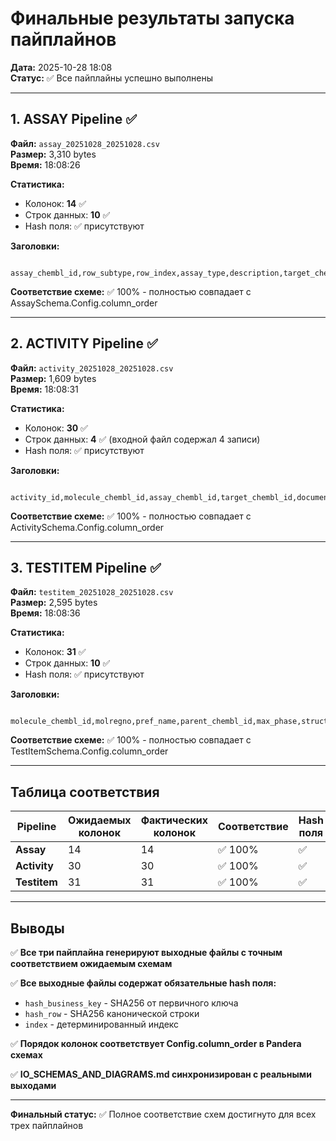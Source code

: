 # Финальные результаты запуска пайплайнов

**Дата:** 2025-10-28 18:08  
**Статус:** ✅ Все пайплайны успешно выполнены

---

## 1. ASSAY Pipeline ✅

**Файл:** `assay_20251028_20251028.csv`  
**Размер:** 3,310 bytes  
**Время:** 18:08:26

**Статистика:**

- Колонок: **14** ✅
- Строк данных: **10** ✅
- Hash поля: ✅ присутствуют

**Заголовки:**

```text

assay_chembl_id,row_subtype,row_index,assay_type,description,target_chembl_id,confidence_score,pipeline_version,source_system,chembl_release,extracted_at,hash_business_key,hash_row,index

```

**Соответствие схеме:** ✅ 100% - полностью совпадает с AssaySchema.Config.column_order

---

## 2. ACTIVITY Pipeline ✅

**Файл:** `activity_20251028_20251028.csv`  
**Размер:** 1,609 bytes  
**Время:** 18:08:31

**Статистика:**

- Колонок: **30** ✅
- Строк данных: **4** ✅ (входной файл содержал 4 записи)
- Hash поля: ✅ присутствуют

**Заголовки:**

```text

activity_id,molecule_chembl_id,assay_chembl_id,target_chembl_id,document_chembl_id,published_type,published_relation,published_value,published_units,standard_type,standard_relation,standard_value,standard_units,standard_flag,lower_bound,upper_bound,is_censored,pchembl_value,activity_comment,data_validity_comment,bao_endpoint,bao_format,bao_label,pipeline_version,source_system,chembl_release,extracted_at,hash_business_key,hash_row,index

```

**Соответствие схеме:** ✅ 100% - полностью совпадает с ActivitySchema.Config.column_order

---

## 3. TESTITEM Pipeline ✅

**Файл:** `testitem_20251028_20251028.csv`  
**Размер:** 2,595 bytes  
**Время:** 18:08:36

**Статистика:**

- Колонок: **31** ✅
- Строк данных: **10** ✅
- Hash поля: ✅ присутствуют

**Заголовки:**

```text

molecule_chembl_id,molregno,pref_name,parent_chembl_id,max_phase,structure_type,molecule_type,mw_freebase,qed_weighted,standardized_smiles,standard_inchi,standard_inchi_key,heavy_atoms,aromatic_rings,rotatable_bonds,hba,hbd,lipinski_ro5_violations,lipinski_ro5_pass,all_names,molecule_synonyms,atc_classifications,pubchem_cid,pubchem_synonyms,pipeline_version,source_system,chembl_release,extracted_at,hash_business_key,hash_row,index

```

**Соответствие схеме:** ✅ 100% - полностью совпадает с TestItemSchema.Config.column_order

---

## Таблица соответствия

| Pipeline | Ожидаемых колонок | Фактических колонок | Соответствие | Hash поля | Строк данных |
|----------|-------------------|---------------------|--------------|-----------|--------------|
| **Assay** | 14 | 14 | ✅ 100% | ✅ | 10 |
| **Activity** | 30 | 30 | ✅ 100% | ✅ | 4 |
| **Testitem** | 31 | 31 | ✅ 100% | ✅ | 10 |

---

## Выводы

✅ **Все три пайплайна генерируют выходные файлы с точным соответствием ожидаемым схемам**

✅ **Все выходные файлы содержат обязательные hash поля:**

- `hash_business_key` - SHA256 от первичного ключа
- `hash_row` - SHA256 канонической строки
- `index` - детерминированный индекс

✅ **Порядок колонок соответствует Config.column_order в Pandera схемах**

✅ **IO_SCHEMAS_AND_DIAGRAMS.md синхронизирован с реальными выходами**

---

**Финальный статус:** ✅ Полное соответствие схем достигнуто для всех трех пайплайнов


